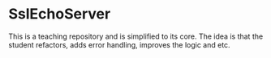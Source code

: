 # SslEchoServer
This is a teaching repository and is simplified to its core. The idea is that the student refactors, adds error handling, improves the logic and etc.
